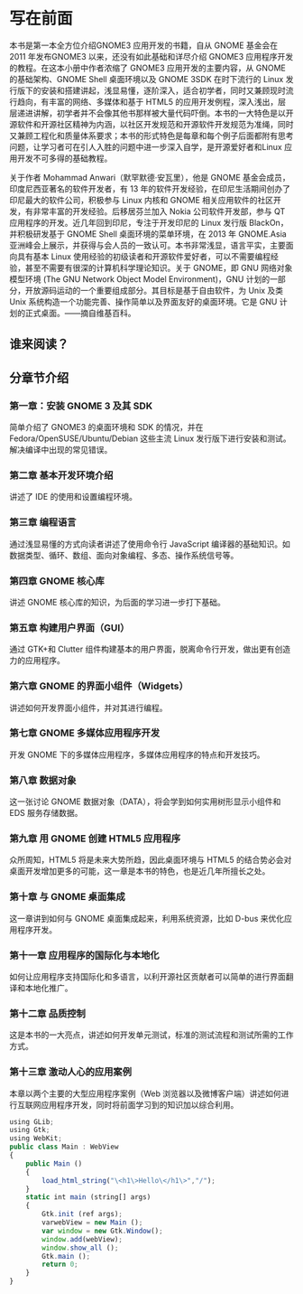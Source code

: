 # 写在前面 #

本书是第一本全方位介绍GNOME3 应用开发的书籍，自从 GNOME 基金会在 2011 年发布GNOME3 以来，还没有如此基础和详尽介绍 GNOME3 应用程序开发的教程。在这本小册中作者浓缩了 GNOME3 应用开发的主要内容，从 GNOME 的基础架构、GNOME Shell 桌面环境以及 GNOME 3SDK 在时下流行的 Linux 发行版下的安装和搭建讲起，浅显易懂，逐阶深入，适合初学者，同时又兼顾现时流行趋向，有丰富的网络、多媒体和基于 HTML5 的应用开发例程，深入浅出，层层递进讲解，初学者并不会像其他书那样被大量代码吓倒。本书的一大特色是以开源软件和开源社区精神为内涵，以社区开发规范和开源软件开发规范为准绳，同时又兼顾工程化和质量体系要求；本书的形式特色是每章和每个例子后面都附有思考问题，让学习者可在引人入胜的问题中进一步深入自学，是开源爱好者和Linux 应用开发不可多得的基础教程。

关于作者 Mohammad Anwari（默罕默德·安瓦里），他是 GNOME 基金会成员，印度尼西亚著名的软件开发者，有 13 年的软件开发经验，在印尼生活期间创办了印尼最大的软件公司，积极参与 Linux 内核和 GNOME 相关应用软件的社区开发，有非常丰富的开发经验。后移居芬兰加入 Nokia 公司软件开发部，参与 QT 应用程序的开发。近几年回到印尼，专注于开发印尼的 Linux 发行版 BlackOn，并积极研发基于 GNOME Shell 桌面环境的菜单环境，在 2013 年 GNOME.Asia 亚洲峰会上展示，并获得与会人员的一致认可。本书非常浅显，语言平实，主要面向具有基本 Linux 使用经验的初级读者和开源软件爱好者，可以不需要编程经验，甚至不需要有很深的计算机科学理论知识。关于 GNOME，即 GNU 网络对象模型环境 (The GNU Network Object Model Environment)，GNU 计划的一部分，开放源码运动的一个重要组成部分。其目标是基于自由软件，为 Unix 及类 Unix 系统构造一个功能完善、操作简单以及界面友好的桌面环境。它是 GNU 计划的正式桌面。——摘自维基百科。

## 谁来阅读？ ##

## 分章节介绍 ##

### 第一章：安装 GNOME 3 及其 SDK

简单介绍了 GNOME3 的桌面环境和 SDK 的情况，并在 Fedora/OpenSUSE/Ubuntu/Debian 这些主流 Linux 发行版下进行安装和测试。解决编译中出现的常见错误。

### 第二章 基本开发环境介绍

讲述了 IDE 的使用和设置编程环境。

### 第三章 编程语言

通过浅显易懂的方式向读者讲述了使用命令行 JavaScript 编译器的基础知识。如数据类型、循环、数组、面向对象编程、多态、操作系统信号等。

### 第四章 GNOME 核心库

讲述 GNOME 核心库的知识，为后面的学习进一步打下基础。

### 第五章 构建用户界面（GUI）

通过 GTK+和 Clutter 组件构建基本的用户界面，脱离命令行开发，做出更有创造力的应用程序。

### 第六章 GNOME 的界面小组件（Widgets）

讲述如何开发界面小组件，并对其进行编程。

### 第七章 GNOME 多媒体应用程序开发

开发 GNOME 下的多媒体应用程序，多媒体应用程序的特点和开发技巧。

### 第八章 数据对象

这一张讨论 GNOME 数据对象（DATA），将会学到如何实用树形显示小组件和 EDS 服务存储数据。

### 第九章 用 GNOME 创建 HTML5 应用程序

众所周知，HTML5 将是未来大势所趋，因此桌面环境与 HTML5 的结合势必会对桌面开发增加更多的可能，这一章是本书的特色，也是近几年所擅长之处。

### 第十章 与 GNOME 桌面集成

这一章讲到如何与 GNOME 桌面集成起来，利用系统资源，比如 D-bus 来优化应用程序开发。

### 第十一章 应用程序的国际化与本地化

如何让应用程序支持国际化和多语言，以利开源社区贡献者可以简单的进行界面翻译和本地化推广。

### 第十二章 品质控制

这是本书的一大亮点，讲述如何开发单元测试，标准的测试流程和测试所需的工作方式。

### 第十三章 激动人心的应用案例

本章以两个主要的大型应用程序案例（Web 浏览器以及微博客户端）讲述如何进行互联网应用程序开发，同时将前面学习到的知识加以综合利用。

````JavaScript
using GLib;
using Gtk;
using WebKit;
public class Main : WebView
{
    public Main ()
    {
        load_html_string("\<h1\>Hello\</h1\>","/");
    }
    static int main (string[] args)
    {
        Gtk.init (ref args);
        varwebView = new Main ();
        var window = new Gtk.Window();
        window.add(webView);
        window.show_all ();
        Gtk.main ();
        return 0;
    }
}
````
